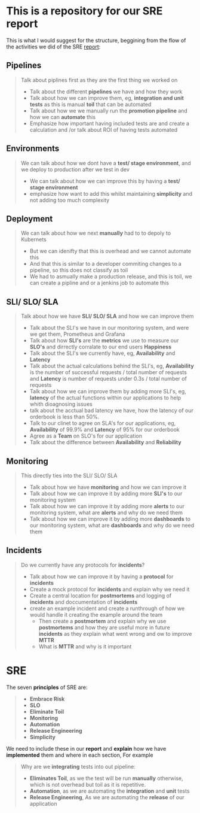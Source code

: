 # This is a repository for our SRE report
This is what I would suggest for the structure, beggining from the flow of the activities we did of the SRE [report](https://docs.google.com/presentation/d/1-NWifK1iWYW1R6WIJ-O10OCrbUyNuTlIage0yU1Cz_g/edit?usp=sharing):
## Pipelines
> Talk about piplines first as they are the first thing we worked on
> - Talk about the different **pipelines** we have and how they work
> - Talk about how we can improve them, eg, **integration and unit tests** as this is manual **toil** that can be automated
> - Talk about how we we manually run the **promotion pipeline** and how we can **automate** this
> - Emphasize how important having included tests are and create a calculation and /or talk about ROI of having tests automated

## Environments

> We can talk about how we dont have a **test/ stage environment**, and we deploy to production after we test in dev
> - We can talk about how we can improve this by having a **test/ stage environment**
> - emphasize how want to add this whilst maintaining **simplicity** and not adding too much complexity

## Deployment

> We can talk about how we next **manually** had to to depoly to Kubernets
> - But we can idenifty that this is overhead and we cannot automate this
> - And that this is similar to a developer commiting changes to a pipeline, so this does not classify as toil
> - We had to asmually make a production release, and this is toil, we can create a pipline and or a jenkins job to automate this

## SLI/ SLO/ SLA

> Talk about how we have **SLI/ SLO/ SLA** and how we can improve them
> - Talk about the SLI's we have in our monitoring system, and were we get them, Prometheus and Grafana
> - Talk about how **SLI's** are the **metrics** we use to measure our **SLO's** and dirrectly corralate to our end users **Happiness**
> - Talk about the SLI's we currently have, eg, **Availability** and **Latency**
> - Talk about the actual calculations behind the SLI's, eg, **Availability** is the number of successful requests / total number of requests and **Latency** is number of requests under 0.3s / total number of requests
> - Talk about how we can improve them by adding more SLI's, eg, **latency** of the actual functions within our applications to help whith dioagnosing issues
> - talk about the acctual bad latency we have, how the latency of our orderbook is less than 50%.
> - Talk to our clinet to agree on SLA's for our applications, eg, **Availability** of 99.9% and **Latency** of 95% for our orderbook
> - Agree as a **Team** on SLO's for our application
> - Talk about the difference between **Availability** and **Reliability**

## Monitoring

> This directly ties into the SLI/ SLO/ SLA
> - Talk about how we have **monitoring** and how we can improve it
> - Talk about how we can improve it by adding more **SLI's** to our monitoring system
> - Talk about how we can improve it by adding more **alerts** to our monitoring system, what are **alerts** and why do we need them
> - Talk about how we can improve it by adding more **dashboards** to our monitoring system, what are **dashboards** and why do we need them

## Incidents
>Do we currently have any protocols for **incidents**?
> - Talk about how we can improve it by having a **protocol** for **incidents**
> - Create a mock protocol for **incidents** and explain why we need it
> - Create a central location for **postmortems** and logging of **incidents** and doccumentation of **incidents**
> - create an example incident and create a runthrough of how we would handle it creating the example around the team
>    - Then create a **postmortem** and explain why we use **postmortems** and how they are useful more in future **incidents** as they explain what went wrong and ow to improve **MTTR**
>    - What is **MTTR** and why is it important

# SRE
The seven **principles** of SRE are:
> - **Embrace Risk**
> - **SLO**
> - **Eliminate Toil**
> - **Monitoring**
> - **Automation**
> - **Release Engineering**
> - **Simplicity**

We need to include these in our **report** and **explain** how we have **implemented** them and where in each section, For example
> Why are we **integrating** tests into out pipeline:
> - **Eliminates Toil**, as we the test will be run **manually** otherwise, which is not overhead but toil as it is repetitive.
> - **Automation**, as we are automating the **integration** and **unit** tests
> - **Release Engineering**, As we are automating the **release** of our application